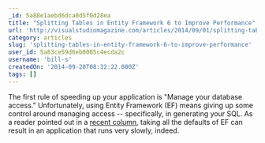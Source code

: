 ```yaml
---
_id: 5a88e1aebd6dca0d5f0d28ea
title: "Splitting Tables in Entity Framework 6 to Improve Performance"
url: 'http://visualstudiomagazine.com/articles/2014/09/01/splitting-tables.aspx'
category: articles
slug: 'splitting-tables-in-entity-framework-6-to-improve-performance'
user_id: 5a83ce59d6eb0005c4ecda2c
username: 'bill-s'
createdOn: '2014-09-20T08:32:22.000Z'
tags: []
---
```


The first rule of speeding up your application is "Manage your database access." Unfortunately, using Entity Framework (EF) means giving up some control around managing access -- specifically, in generating your SQL. As a reader pointed out in a <a href="http://visualstudiomagazine.com/articles/2014/03/01/whats-new-in-entity-framework-6.aspx" target="_blank">recent column</a>, taking all the defaults of EF can result in an application that runs very slowly, indeed.
